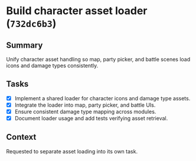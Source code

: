 # Build character asset loader (`732dc6b3`)

## Summary
Unify character asset handling so map, party picker, and battle scenes load icons and damage types consistently.

## Tasks
- [x] Implement a shared loader for character icons and damage type assets.
- [x] Integrate the loader into map, party picker, and battle UIs.
- [x] Ensure consistent damage type mapping across modules.
- [x] Document loader usage and add tests verifying asset retrieval.

## Context
Requested to separate asset loading into its own task.
